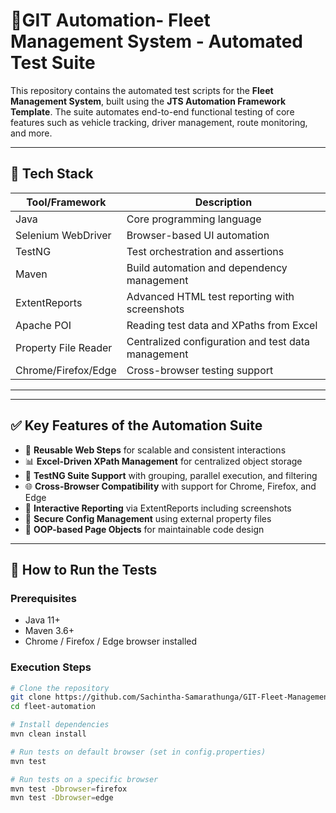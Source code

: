 # 🚚GIT Automation-  Fleet Management System - Automated Test Suite

This repository contains the automated test scripts for the **Fleet Management System**, built using the **JTS Automation Framework Template**. The suite automates end-to-end functional testing of core features such as vehicle tracking, driver management, route monitoring, and more.

---

## 🧰 Tech Stack

| Tool/Framework       | Description                                          |
|----------------------|------------------------------------------------------|
| Java                 | Core programming language                            |
| Selenium WebDriver   | Browser-based UI automation                          |
| TestNG               | Test orchestration and assertions                    |
| Maven                | Build automation and dependency management           |
| ExtentReports        | Advanced HTML test reporting with screenshots        |
| Apache POI           | Reading test data and XPaths from Excel              |
| Property File Reader | Centralized configuration and test data management   |
| Chrome/Firefox/Edge  | Cross-browser testing support                        |

---


---

## ✅ Key Features of the Automation Suite

- 🔁 **Reusable Web Steps** for scalable and consistent interactions
- 📊 **Excel-Driven XPath Management** for centralized object storage
- 🧪 **TestNG Suite Support** with grouping, parallel execution, and filtering
- 🌐 **Cross-Browser Compatibility** with support for Chrome, Firefox, and Edge
- 📄 **Interactive Reporting** via ExtentReports including screenshots
- 🔐 **Secure Config Management** using external property files
- 🧼 **OOP-based Page Objects** for maintainable code design

---

## 🧪 How to Run the Tests

### Prerequisites

- Java 11+
- Maven 3.6+
- Chrome / Firefox / Edge browser installed

### Execution Steps

```bash
# Clone the repository
git clone https://github.com/Sachintha-Samarathunga/GIT-Fleet-Management-New.git
cd fleet-automation

# Install dependencies
mvn clean install

# Run tests on default browser (set in config.properties)
mvn test

# Run tests on a specific browser
mvn test -Dbrowser=firefox
mvn test -Dbrowser=edge
```
